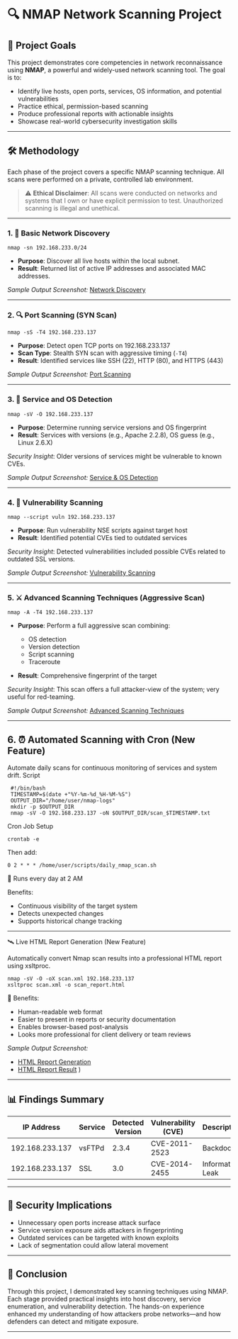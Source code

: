 # 🔍 NMAP Network Scanning Project

## 🧠 Project Goals

This project demonstrates core competencies in network reconnaissance using **NMAP**, a powerful and widely-used network scanning tool. The goal is to:

* Identify live hosts, open ports, services, OS information, and potential vulnerabilities
* Practice ethical, permission-based scanning
* Produce professional reports with actionable insights
* Showcase real-world cybersecurity investigation skills

---

## 🛠️ Methodology

Each phase of the project covers a specific NMAP scanning technique. All scans were performed on a private, controlled lab environment.

> ⚠️ **Ethical Disclaimer**: All scans were conducted on networks and systems that I own or have explicit permission to test. Unauthorized scanning is illegal and unethical.

---

### 1. 📡 Basic Network Discovery

```
nmap -sn 192.168.233.0/24
```

* **Purpose**: Discover all live hosts within the local subnet.
* **Result**: Returned list of active IP addresses and associated MAC addresses.

*Sample Output Screenshot:*
[Network Discovery](Screenshots/Network_Discovery.png)

---

### 2. 🔍 Port Scanning (SYN Scan)

```
nmap -sS -T4 192.168.233.137
```

* **Purpose**: Detect open TCP ports on 192.168.233.137
* **Scan Type**: Stealth SYN scan with aggressive timing (`-T4`)
* **Result**: Identified services like SSH (22), HTTP (80), and HTTPS (443)

*Sample Output Screenshot:*
[Port Scanning](Screenshots/Port_Scanning.png)

---

### 3. 🧬 Service and OS Detection

```
nmap -sV -O 192.168.233.137
```

* **Purpose**: Determine running service versions and OS fingerprint
* **Result**: Services with versions (e.g., Apache 2.2.8), OS guess (e.g., Linux 2.6.X)

*Security Insight*: Older versions of services might be vulnerable to known CVEs.

*Sample Output Screenshot:*
[Service & OS Detection](Screenshots/Service_and_OS_Detection.png)

---

### 4. 🚨 Vulnerability Scanning

```
nmap --script vuln 192.168.233.137
```

* **Purpose**: Run vulnerability NSE scripts against target host
* **Result**: Identified potential CVEs tied to outdated services

*Security Insight*: Detected vulnerabilities included possible CVEs related to outdated SSL versions.

*Sample Output Screenshot:*
[Vulnerability Scanning](Screenshots/Vulnerability_Scanning.png)

---

### 5. ⚔️ Advanced Scanning Techniques (Aggressive Scan)

```
nmap -A -T4 192.168.233.137
```

* **Purpose**: Perform a full aggressive scan combining:

  * OS detection
  * Version detection
  * Script scanning
  * Traceroute
* **Result**: Comprehensive fingerprint of the target

*Security Insight*: This scan offers a full attacker-view of the system; very useful for red-teaming.

*Sample Output Screenshot:*
[Advanced Scanning Techniques](Screenshots/Advanced_Scanning_Techniques.png)

---

## 6. ⏰ Automated Scanning with Cron (New Feature)

Automate daily scans for continuous monitoring of services and system drift.
Script

     #!/bin/bash
     TIMESTAMP=$(date +"%Y-%m-%d_%H-%M-%S")
     OUTPUT_DIR="/home/user/nmap-logs"
     mkdir -p $OUTPUT_DIR
     nmap -sV -O 192.168.233.137 -oN $OUTPUT_DIR/scan_$TIMESTAMP.txt

Cron Job Setup

    crontab -e

Then add:

    0 2 * * * /home/user/scripts/daily_nmap_scan.sh

🔄 Runs every day at 2 AM

Benefits:
- Continuous visibility of the target system
- Detects unexpected changes
- Supports historical change tracking

---

🛰️ Live HTML Report Generation (New Feature)

Automatically convert Nmap scan results into a professional HTML report using xsltproc.

    nmap -sV -O -oX scan.xml 192.168.233.137
    xsltproc scan.xml -o scan_report.html

🧩 Benefits:
- Human-readable web format
- Easier to present in reports or security documentation
- Enables browser-based post-analysis
- Looks more professional for client delivery or team reviews

*Sample Output Screenshot:*
- [HTML Report Generation](Screenshots/xml.png)
- [HTML Report Result](Screenshots/html.png)
)

---

## 📊 Findings Summary

| IP Address      | Service      | Detected Version | Vulnerability (CVE) | Description                              |
| --------------- | ------------ | ---------------- | ------------------- | ---------------------------------------- |
| 192.168.233.137 | vsFTPd       | 2.3.4            | CVE-2011-2523       | Backdoor                                 |
| 192.168.233.137 | SSL          | 3.0              | CVE-2014-2455       | Information Leak                         |


---

## 🔐 Security Implications

* Unnecessary open ports increase attack surface
* Service version exposure aids attackers in fingerprinting
* Outdated services can be targeted with known exploits
* Lack of segmentation could allow lateral movement

---

## 🧾 Conclusion

Through this project, I demonstrated key scanning techniques using NMAP. Each stage provided practical insights into host discovery, service enumeration, and vulnerability detection. The hands-on experience enhanced my understanding of how attackers probe networks—and how defenders can detect and mitigate exposure.

---




